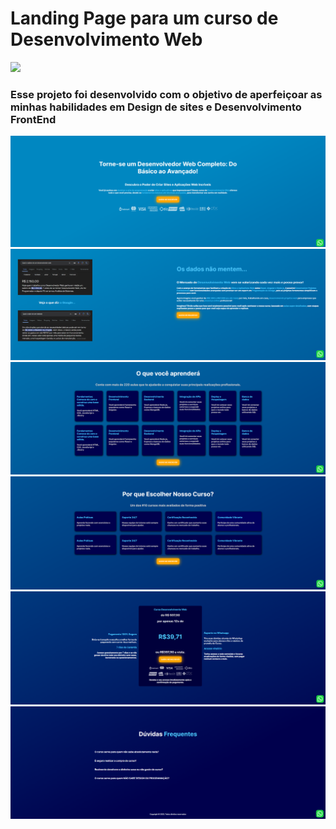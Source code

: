 <h1>Landing Page para um curso de Desenvolvimento Web</h1>
<p align="left">
  <a href="https://skillicons.dev">
    <img src="https://skillicons.dev/icons?i=html,sass,js" />
  </a>
</p>
<h3>Esse projeto foi desenvolvido com o objetivo de aperfeiçoar as minhas habilidades em Design de sites e Desenvolvimento FrontEnd</h3>
<div>
  <img src="./readmeImages/readmeImage1.png"/>
  <img src="./readmeImages/readmeImage2.png"/>
  <img src="./readmeImages/readmeImage3.png"/>
  <img src="./readmeImages/readmeImage4.png"/>
  <img src="./readmeImages/readmeImage5.png"/>
  <img src="./readmeImages/readmeImage6.png"/>
</div>
